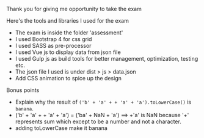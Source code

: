 Thank you for giving me opportunity to take the exam

Here's the tools and libraries I used for the exam

* The exam is inside the folder 'assessment'
* I used Bootstrap 4 for css grid
* I used SASS as pre-processor
* I used Vue js to display data from json file
* I used Gulp js as build tools for better management, optimization, testing etc.
* The json file I used is under dist > js > data.json
* Add CSS animation to spice up the design

Bonus points
* Explain why the result of `('b' + 'a' + + 'a' + 'a').toLowerCase()` is `banana`.
* ('b' + 'a' + + 'a' + 'a') = ('ba' + NaN + 'a') ==> +'a' is NaN because '+' represents sum which except to be a number and not a character.
* adding toLowerCase make it banana


